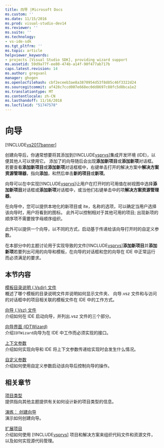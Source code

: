 ```yaml
---
title: 向导 |Microsoft Docs
ms.custom: ''
ms.date: 11/15/2016
ms.prod: visual-studio-dev14
ms.reviewer: ''
ms.suite: ''
ms.technology:
- vs-ide-sdk
ms.tgt_pltfrm: ''
ms.topic: article
helpviewer_keywords:
- projects [Visual Studio SDK], providing wizard support
ms.assetid: 59d9a77f-ee80-474b-a14f-90f477ab717b
caps.latest.revision: 14
ms.author: gregvanl
manager: ghogen
ms.openlocfilehash: cbf2eceeb3ae8a3870954d53f8d85c46f3322d24
ms.sourcegitcommit: af428c7ccd007e668ec0dd8697c88fc5d8bca1e2
ms.translationtype: MT
ms.contentlocale: zh-CN
ms.lasthandoff: 11/16/2018
ms.locfileid: "51747578"
---
```

# <a name="wizards"></a>向导
[!INCLUDE[vs2017banner](../../includes/vs2017banner.md)]

创建向导后，你通常想要将其添加到[!INCLUDE[vsprvs](../../includes/vsprvs-md.md)]集成开发环境 (IDE)，以便其他人可以使用它。 添加了的向导随后会出现**添加新项目**或**添加新项**对话框。 若要查看**添加新项目**或**添加新项**对话框框中，右键单击打开的解决方案中**解决方案资源管理器**，指向**添加**，和然后单击**新的项目**或**新项**。  
  
 向导可以在中实现[!INCLUDE[vsprvs](../../includes/vsprvs-md.md)]让用户在打开时的可用值在树视图中选择**添加新项目**对话框或**添加新项**对话框中，或当他们右键单击中的项**解决方案资源管理器**。  
  
 在向导中，您可以提供本地化的新项目或 ite，名称的选项，可以确定当用户选择该向导时，用户将看到的图标。 此外可以控制相对于其他可用的项目; 出现新项的顺序项不需要按字母顺序组织。  
  
 此外可以提供一个向导，以不同的方式，启动基于传递给该向导打开时的自定义参数。  
  
 在本部分中的主题讨论用于实现导致的文件[!INCLUDE[vsprvs](../../includes/vsprvs-md.md)]**添加新项目**并**添加新项**若要列出可用的向导和模板，在向导的对话框和您的向导在 IDE 中正常运行而必须满足的要求。  
  
## <a name="in-this-section"></a>本节内容  
 [模板目录说明 (.Vsdir) 文件](../../extensibility/internals/template-directory-description-dot-vsdir-files.md)  
 概述了哪个模板的目录说明文件并说明如何显示文件夹、 向导.vsz 文件和与访问的对话框中的项目相关联的模板文件在 IDE 中的工作方式。  
  
 [向导 (.Vsz) 文件](../../extensibility/internals/wizard-dot-vsz-file.md)  
 介绍如何在 IDE 启动向导，并列出.vsz 文件的三个部分。  
  
 [向导界面 (IDTWizard)](../../extensibility/internals/wizard-interface-idtwizard.md)  
 介绍`IDTWizard`向导为在 IDE 中工作而必须实现的接口。  
  
 [上下文参数](../../extensibility/internals/context-parameters.md)  
 介绍如何实现向导和 IDE 将上下文参数传递给实现时会发生什么情况。  
  
 [自定义参数](../../extensibility/internals/custom-parameters.md)  
 介绍如何使用自定义参数启动该向导后控制向导的操作。  
  
## <a name="related-sections"></a>相关章节  
 [项目类型](../../extensibility/internals/project-types.md)  
 提供指向其他主题提供有关如何设计新的项目类型的信息。  
  
 [演练： 创建向导](http://msdn.microsoft.com/library/adb41fe9-fcca-4e87-bf4f-bf2fa68e8b06)  
 演示如何创建向导。  
  
 [扩展项目](../../extensibility/extending-projects.md)  
 介绍如何使用 [!INCLUDE[vsprvs](../../includes/vsprvs-md.md)] 项目和解决方案来组织代码文件和资源文件，以及如何实现源代码管理。


